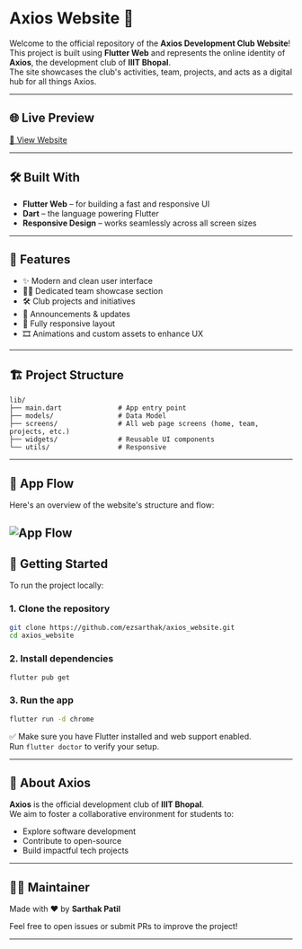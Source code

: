# Axios Website 🚀

Welcome to the official repository of the **Axios Development Club Website**!  
This project is built using **Flutter Web** and represents the online identity of **Axios**, the development club of **IIIT Bhopal**.  
The site showcases the club's activities, team, projects, and acts as a digital hub for all things Axios.

---

## 🌐 Live Preview

[🔗 View Website](https://axios-website.onrender.com)

---

## 🛠️ Built With

- **Flutter Web** – for building a fast and responsive UI  
- **Dart** – the language powering Flutter  
- **Responsive Design** – works seamlessly across all screen sizes  

---

## 📁 Features

- ✨ Modern and clean user interface  
- 🧑‍💻 Dedicated team showcase section  
- 🛠️ Club projects and initiatives  
- 📢 Announcements & updates  
- 📱 Fully responsive layout  
- 🎞️ Animations and custom assets to enhance UX  

---

## 🏗️ Project Structure

```
lib/
├── main.dart              # App entry point
├── models/                # Data Model
├── screens/               # All web page screens (home, team, projects, etc.)
├── widgets/               # Reusable UI components
└── utils/                 # Responsive
```

---

## 🔄 App Flow

Here's an overview of the website's structure and flow:

![App Flow](https://github.com/user-attachments/assets/7aa54d1b-0951-451f-a604-10399de1c2d3
)
---

## 🚀 Getting Started

To run the project locally:

### 1. Clone the repository

```bash
git clone https://github.com/ezsarthak/axios_website.git
cd axios_website
```

### 2. Install dependencies

```bash
flutter pub get
```

### 3. Run the app

```bash
flutter run -d chrome
```

✅ Make sure you have Flutter installed and web support enabled.  
Run `flutter doctor` to verify your setup.

---

## 📌 About Axios

**Axios** is the official development club of **IIIT Bhopal**.  
We aim to foster a collaborative environment for students to:

- Explore software development
- Contribute to open-source
- Build impactful tech projects

---

## 🧑‍💻 Maintainer

Made with ❤️ by **Sarthak Patil**

Feel free to open issues or submit PRs to improve the project!

---
